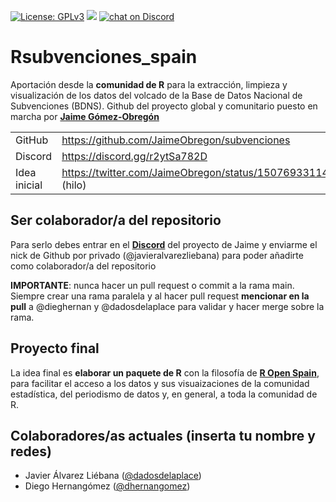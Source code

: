 [![License:
GPLv3](https://img.shields.io/badge/license-GPLv3-blue.svg)](https://www.gnu.org/licenses/gpl-3.0)
<a href="https://github.com/dadosdelaplace/Rsubvenciones_spain/graphs/contributors" alt="Contributors"> <img src="https://img.shields.io/github/contributors/dadosdelaplace/Rsubvenciones_spain" /></a>
<a href="https://discord.gg/r2ytSa782D">
        <img src="https://img.shields.io/discord/308323056592486420?logo=discord"
            alt="chat on Discord"></a>
            

# Rsubvenciones_spain

Aportación desde la **comunidad de R** para la extracción, limpieza y visualización de los datos del volcado de la Base de Datos Nacional de Subvenciones (BDNS). Github del proyecto global y comunitario puesto en marcha por [**Jaime Gómez-Obregón**](https://github.com/JaimeObregon/subvenciones)

|              |                                                                    |
| ------------ | ------------------------------------------------------------------ |
| GitHub       | <https://github.com/JaimeObregon/subvenciones>                       |
| Discord      | <https://discord.gg/r2ytSa782D>                                      |
| Idea inicial | <https://twitter.com/JaimeObregon/status/1507693311422877697> (hilo) |

## Ser colaborador/a del repositorio

Para serlo debes entrar en el [**Discord**](https://discord.gg/r2ytSa782D) del proyecto de Jaime y enviarme el nick de Github por privado (@javieralvarezliebana) para poder añadirte como colaborador/a del repositorio

**IMPORTANTE**: nunca hacer un pull request o commit a la rama main. Siempre crear una rama paralela y al hacer pull request **mencionar en la pull** a @dieghernan y @dadosdelaplace para validar y hacer merge sobre la rama.

## Proyecto final

La idea final es **elaborar un paquete de R** con la filosofía de [**R Open Spain**](https://ropenspain.es/paquetes/), para facilitar el acceso a los datos y sus visuaizaciones de la comunidad estadística, del periodismo de datos y, en general, a toda la comunidad de R.

## Colaboradores/as actuales (inserta tu nombre y redes)

* Javier Álvarez Liébana ([@dadosdelaplace](https://twitter.com/dadosdelaplace))
* Diego Hernangómez ([@dhernangomez](https://twitter.com/dhernangomez))
